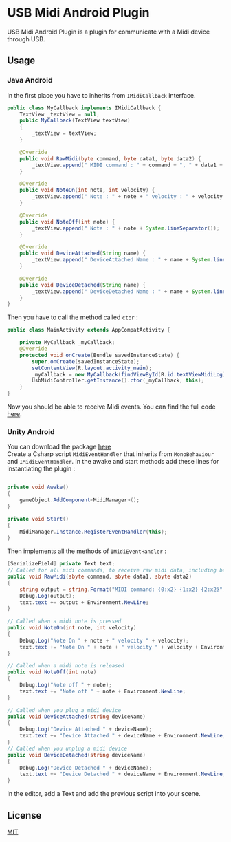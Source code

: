 # USB Midi Android Plugin

USB Midi Android Plugin is a plugin for communicate with a Midi device through USB.

## Usage

### Java Android


In the first place you have to inherits from `IMidiCallback` interface.

```java
public class MyCallback implements IMidiCallback {
    TextView _textView = null;
    public MyCallback(TextView textView)
    {
        _textView = textView;
    }

    @Override
    public void RawMidi(byte command, byte data1, byte data2) {
        _textView.append(" MIDI command : " + command + ", " + data1 + ", " + data2 + System.lineSeparator());
    }

    @Override
    public void NoteOn(int note, int velocity) {
        _textView.append(" Note : " + note + " velocity : " + velocity + System.lineSeparator());
    }

    @Override
    public void NoteOff(int note) {
        _textView.append(" Note : " + note + System.lineSeparator());
    }

    @Override
    public void DeviceAttached(String name) {
        _textView.append(" DeviceAttached Name : " + name + System.lineSeparator());
    }

    @Override
    public void DeviceDetached(String name) {
        _textView.append(" DeviceDetached Name : " + name + System.lineSeparator());
    }
}
```

Then you have to call the method called `ctor` :

```java
public class MainActivity extends AppCompatActivity {

    private MyCallback _myCallback;
    @Override
    protected void onCreate(Bundle savedInstanceState) {
        super.onCreate(savedInstanceState);
        setContentView(R.layout.activity_main);
        _myCallback = new MyCallback(findViewById(R.id.textViewMidiLog));
        UsbMidiController.getInstance().ctor(_myCallback, this);
    }
}
```
Now you should be able to receive Midi events.
You can find the full code [here](./Examples/ExampleAndroidApplication).

### Unity Android

You can download the package [here](https://assetstore.unity.com/packages/tools/audio/usb-midi-android-plugin-211036?_ga=2.103712704.1324407781.1644182869-787380719.1640251751)
<br>
Create a Csharp script `MidiEventHandler` that inherits from `MonoBehaviour` and `IMidiEventHandler`.
In the awake and start methods add these lines for instantiating the plugin : 
```csharp

private void Awake()
{
    gameObject.AddComponent<MidiManager>();
}

private void Start()
{
    MidiManager.Instance.RegisterEventHandler(this);
}

```
Then implements all the methods of `IMidiEventHandler` :

```csharp
[SerializeField] private Text text;
// Called for all midi commands, to receive raw midi data, including before NoteOn and NoteOff
public void RawMidi(sbyte command, sbyte data1, sbyte data2)
{
    string output = string.Format("MIDI command: {0:x2} {1:x2} {2:x2}", command, data1, data2);
    Debug.Log(output);
    text.text += output + Environment.NewLine;
}
   
// Called when a midi note is pressed
public void NoteOn(int note, int velocity)
{
    Debug.Log("Note On " + note + " velocity " + velocity);
    text.text += "Note On " + note + " velocity " + velocity + Environment.NewLine;
}

// Called when a midi note is released
public void NoteOff(int note)
{
    Debug.Log("Note off " + note);
    text.text += "Note off " + note + Environment.NewLine;
}

// Called when you plug a midi device
public void DeviceAttached(string deviceName)
{
    Debug.Log("Device Attached " + deviceName);
    text.text += "Device Attached " + deviceName + Environment.NewLine;
}
// Called when you unplug a midi device
public void DeviceDetached(string deviceName)
{
    Debug.Log("Device Detached " + deviceName);
    text.text += "Device Detached " + deviceName + Environment.NewLine;
}
```

In the editor, add a Text and add the previous script into your scene.
## License

[MIT](https://choosealicense.com/licenses/mit/)
